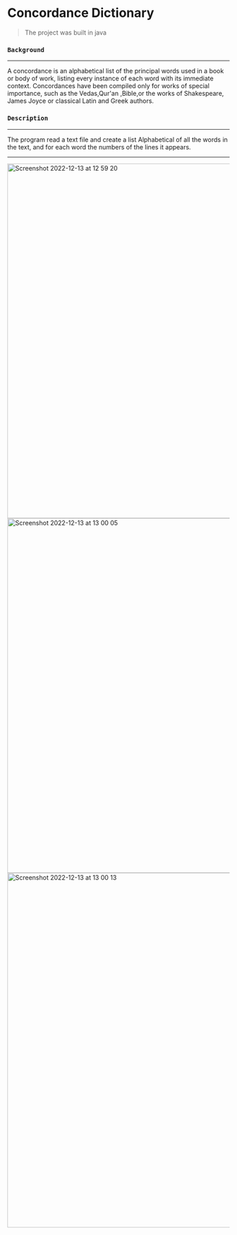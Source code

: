 # Concordance Dictionary

> The project was built in java 


### `Background `
---
A concordance is an alphabetical list of the principal words used in a book or body of work, listing every instance of each word with its immediate context. Concordances have been compiled only for works of special importance, such as the Vedas,Qur'an ,Bible,or the works of Shakespeare, James Joyce or classical Latin and Greek authors.


### `Description `
---
The program read a text file and create a list
Alphabetical of all the words in the text, and for each word the numbers of the lines it appears.

---
<img width="805" alt="Screenshot 2022-12-13 at 12 59 20" src="https://user-images.githubusercontent.com/72464761/207300548-2e1b0aff-6352-4948-8c74-488d4629ab50.png">


<img width="805" alt="Screenshot 2022-12-13 at 13 00 05" src="https://user-images.githubusercontent.com/72464761/207300651-d6be5235-87c9-4a67-83a1-ecbb96d3655f.png">


<img width="805" alt="Screenshot 2022-12-13 at 13 00 13" src="https://user-images.githubusercontent.com/72464761/207300678-5ded9662-9dfe-4da4-a1f2-f4e4217256b4.png">
